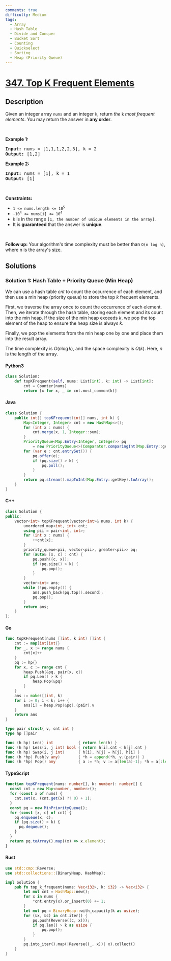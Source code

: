 ```yaml
---
comments: true
difficulty: Medium
tags:
  - Array
  - Hash Table
  - Divide and Conquer
  - Bucket Sort
  - Counting
  - Quickselect
  - Sorting
  - Heap (Priority Queue)
---
```


<!-- problem:start -->

# [347. Top K Frequent Elements](https://leetcode.com/problems/top-k-frequent-elements)

## Description

<!-- description:start -->

<p>Given an integer array <code>nums</code> and an integer <code>k</code>, return <em>the</em> <code>k</code> <em>most frequent elements</em>. You may return the answer in <strong>any order</strong>.</p>

<p>&nbsp;</p>
<p><strong class="example">Example 1:</strong></p>
<pre><strong>Input:</strong> nums = [1,1,1,2,2,3], k = 2
<strong>Output:</strong> [1,2]
</pre><p><strong class="example">Example 2:</strong></p>
<pre><strong>Input:</strong> nums = [1], k = 1
<strong>Output:</strong> [1]
</pre>
<p>&nbsp;</p>
<p><strong>Constraints:</strong></p>

<ul>
	<li><code>1 &lt;= nums.length &lt;= 10<sup>5</sup></code></li>
	<li><code>-10<sup>4</sup> &lt;= nums[i] &lt;= 10<sup>4</sup></code></li>
	<li><code>k</code> is in the range <code>[1, the number of unique elements in the array]</code>.</li>
	<li>It is <strong>guaranteed</strong> that the answer is <strong>unique</strong>.</li>
</ul>

<p>&nbsp;</p>
<p><strong>Follow up:</strong> Your algorithm&#39;s time complexity must be better than <code>O(n log n)</code>, where n is the array&#39;s size.</p>

<!-- description:end -->

## Solutions

<!-- solution:start -->

### Solution 1: Hash Table + Priority Queue (Min Heap)

We can use a hash table $\textit{cnt}$ to count the occurrence of each element, and then use a min heap (priority queue) to store the top $k$ frequent elements.

First, we traverse the array once to count the occurrence of each element. Then, we iterate through the hash table, storing each element and its count into the min heap. If the size of the min heap exceeds $k$, we pop the top element of the heap to ensure the heap size is always $k$.

Finally, we pop the elements from the min heap one by one and place them into the result array.

The time complexity is $O(n \log k)$, and the space complexity is $O(k)$. Here, $n$ is the length of the array.

<!-- tabs:start -->

#### Python3

```python
class Solution:
    def topKFrequent(self, nums: List[int], k: int) -> List[int]:
        cnt = Counter(nums)
        return [x for x, _ in cnt.most_common(k)]
```

#### Java

```java
class Solution {
    public int[] topKFrequent(int[] nums, int k) {
        Map<Integer, Integer> cnt = new HashMap<>();
        for (int x : nums) {
            cnt.merge(x, 1, Integer::sum);
        }
        PriorityQueue<Map.Entry<Integer, Integer>> pq
            = new PriorityQueue<>(Comparator.comparingInt(Map.Entry::getValue));
        for (var e : cnt.entrySet()) {
            pq.offer(e);
            if (pq.size() > k) {
                pq.poll();
            }
        }
        return pq.stream().mapToInt(Map.Entry::getKey).toArray();
    }
}
```

#### C++

```cpp
class Solution {
public:
    vector<int> topKFrequent(vector<int>& nums, int k) {
        unordered_map<int, int> cnt;
        using pii = pair<int, int>;
        for (int x : nums) {
            ++cnt[x];
        }
        priority_queue<pii, vector<pii>, greater<pii>> pq;
        for (auto& [x, c] : cnt) {
            pq.push({c, x});
            if (pq.size() > k) {
                pq.pop();
            }
        }
        vector<int> ans;
        while (!pq.empty()) {
            ans.push_back(pq.top().second);
            pq.pop();
        }
        return ans;
    }
};
```

#### Go

```go
func topKFrequent(nums []int, k int) []int {
	cnt := map[int]int{}
	for _, x := range nums {
		cnt[x]++
	}
	pq := hp{}
	for x, c := range cnt {
		heap.Push(&pq, pair{x, c})
		if pq.Len() > k {
			heap.Pop(&pq)
		}
	}
	ans := make([]int, k)
	for i := 0; i < k; i++ {
		ans[i] = heap.Pop(&pq).(pair).v
	}
	return ans
}

type pair struct{ v, cnt int }
type hp []pair

func (h hp) Len() int           { return len(h) }
func (h hp) Less(i, j int) bool { return h[i].cnt < h[j].cnt }
func (h hp) Swap(i, j int)      { h[i], h[j] = h[j], h[i] }
func (h *hp) Push(v any)        { *h = append(*h, v.(pair)) }
func (h *hp) Pop() any          { a := *h; v := a[len(a)-1]; *h = a[:len(a)-1]; return v }
```

#### TypeScript

```ts
function topKFrequent(nums: number[], k: number): number[] {
  const cnt = new Map<number, number>();
  for (const x of nums) {
    cnt.set(x, (cnt.get(x) ?? 0) + 1);
  }
  const pq = new MinPriorityQueue();
  for (const [x, c] of cnt) {
    pq.enqueue(x, c);
    if (pq.size() > k) {
      pq.dequeue();
    }
  }
  return pq.toArray().map((x) => x.element);
}
```

#### Rust

```rust
use std::cmp::Reverse;
use std::collections::{BinaryHeap, HashMap};

impl Solution {
    pub fn top_k_frequent(nums: Vec<i32>, k: i32) -> Vec<i32> {
        let mut cnt = HashMap::new();
        for x in nums {
            *cnt.entry(x).or_insert(0) += 1;
        }
        let mut pq = BinaryHeap::with_capacity(k as usize);
        for (&x, &c) in cnt.iter() {
            pq.push(Reverse((c, x)));
            if pq.len() > k as usize {
                pq.pop();
            }
        }
        pq.into_iter().map(|Reverse((_, x))| x).collect()
    }
}
```

<!-- tabs:end -->

<!-- solution:end -->

<!-- problem:end -->
